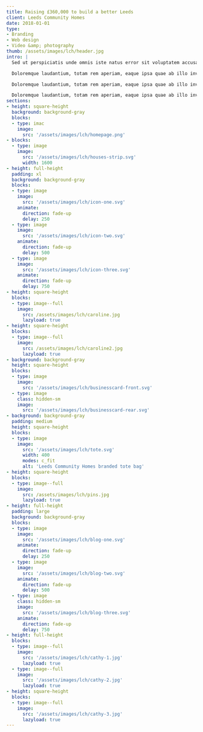 ```yaml
---
title: Raising £360,000 to build a better Leeds
client: Leeds Community Homes
date: 2018-01-01
type:
- Branding
- Web design
- Video &amp; photography
thumb: /assets/images/lch/header.jpg
intro: |
  Sed ut perspiciatis unde omnis iste natus error sit voluptatem accusantium.

  Doloremque laudantium, totam rem aperiam, eaque ipsa quae ab illo inventore veritatis et quasi archite

  Doloremque laudantium, totam rem aperiam, eaque ipsa quae ab illo inventore veritatis et quasi architecto beatae vitae dicta sunt explicabo. cto beatae vitae dicta sunt explicabo.

  Doloremque laudantium, totam rem aperiam, eaque ipsa quae ab illo inventore veritatis et quasi architecto beatae vitae dicta sunt explicabo.
sections:
- height: square-height
  background: background-gray
  blocks:
  - type: imac
    image:
      src: '/assets/images/lch/homepage.png'
- blocks:
  - type: image
    image:
      src: '/assets/images/lch/houses-strip.svg'
      width: 1600
- height: full-height
  padding: xl
  background: background-gray
  blocks:
  - type: image
    image:
      src: '/assets/images/lch/icon-one.svg'
    animate:
      direction: fade-up
      delay: 250
  - type: image
    image:
      src: '/assets/images/lch/icon-two.svg'
    animate:
      direction: fade-up
      delay: 500
  - type: image
    image:
      src: '/assets/images/lch/icon-three.svg'
    animate:
      direction: fade-up
      delay: 750
- height: square-height
  blocks:
  - type: image--full
    image:
      src: /assets/images/lch/caroline.jpg
      lazyload: true
- height: square-height
  blocks:
  - type: image--full
    image:
      src: /assets/images/lch/caroline2.jpg
      lazyload: true
- background: background-gray
  height: square-height
  blocks:
  - type: image
    image:
      src: '/assets/images/lch/businesscard-front.svg'
  - type: image
    class: hidden-sm
    image:
      src: '/assets/images/lch/businesscard-rear.svg'
- background: background-gray
  padding: medium
  height: square-height
  blocks:
  - type: image
    image:
      src: '/assets/images/lch/tote.svg'
      width: 400
      modes: c_fit
      alt: 'Leeds Community Homes branded tote bag'
- height: square-height
  blocks:
  - type: image--full
    image:
      src: /assets/images/lch/pins.jpg
      lazyload: true
- height: full-height
  padding: large
  background: background-gray
  blocks:
  - type: image
    image:
      src: '/assets/images/lch/blog-one.svg'
    animate:
      direction: fade-up
      delay: 250
  - type: image
    image:
      src: '/assets/images/lch/blog-two.svg'
    animate:
      direction: fade-up
      delay: 500
  - type: image
    class: hidden-sm
    image:
      src: '/assets/images/lch/blog-three.svg'
    animate:
      direction: fade-up
      delay: 750
- height: full-height
  blocks:
  - type: image--full
    image:
      src: '/assets/images/lch/cathy-1.jpg'
      lazyload: true
  - type: image--full
    image:
      src: '/assets/images/lch/cathy-2.jpg'
      lazyload: true
- height: square-height
  blocks:
  - type: image--full
    image:
      src: '/assets/images/lch/cathy-3.jpg'
      lazyload: true
---
```

